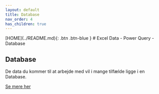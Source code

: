 ```yaml
---
layout: default
title: Database
nav_order: 4
has_children: true
---
```

<span class="fs-1">
[HOME](../README.md){: .btn .btn-blue }
</span>
# Excel Data - Power Query - Database

## Database
De data du kommer til at arbejde med vil i mange tilfælde ligge i en Database.

[Se mere her](./database.md)
